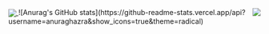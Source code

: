 <a href="https://github.com/satmyx/satmyx">
  <img align="center" src="https://github-readme-stats.vercel.app/api?username=satmyx&show_icons=true&include_all_commits=true&theme=tokyonight&locale=fr"/>
</a>
<a href="https://github.com/satmyx/satmyx">
  <img align="right" src="https://github-readme-stats.vercel.app/api/top-langs/?username=satmyx&theme=tokyonight&locale=fr" />
</a>
![Anurag's GitHub stats](https://github-readme-stats.vercel.app/api?username=anuraghazra&show_icons=true&theme=radical)
